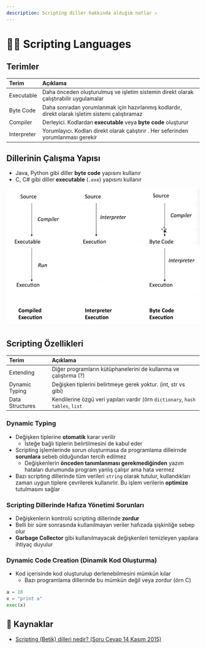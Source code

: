 ```yaml
---
description: Scripting diller hakkında aldığım notlar ✍
---
```


# 👨‍💻 Scripting Languages

## Terimler

| Terim | Açıklama |
| :--- | :--- |
| Executable | Daha önceden oluşturulmuş ve işletim sistemin direkt olarak çalıştırabilir uygulamalar |
| Byte Code | Daha sonradan yorumlanmak için hazırlanmış kodlardır, direkt olarak işletim sistemi çalıştıramaz |
| Compiler | Derleyici. Kodlardan **executable** veya **byte code** oluşturur |
| Interpreter | Yorumlayıcı. Kodları direkt olarak çalıştırır . Her seferinden yorumlanması gerekir |

## Dillerinin Çalışma Yapısı

* Java, Python gibi diller **byte code** yapısını kullanır
* C, C\# gibi diller **executable** \(`.exe`\) yapısını kullanır

![Dillerin &#xE7;al&#x131;&#x15F;ma yap&#x131;s&#x131;](../.gitbook/assets/image%20%2847%29.png)

## Scripting Özellikleri

| Terim | Açıklama |
| :--- | :--- |
| Extending | Diğer programların kütüphanelerini de kullanma ve çalıştırma \(?\) |
| Dynamic Typing | Değişken tiplerini belirtmeye gerek yoktur. \(int, str vs gibi\) |
| Data Structures | Kendilerine özgü veri yapıları vardır \(örn `dictionary`, `hash tables`, `list` |

### Dynamic Typing

* Değişken tiplerine **otomatik** karar verilir
  * İsteğe bağlı tiplerin belirtilmesini de kabul eder
* Scripting işlemlerinde sorun oluşturmasa da programlama dilleirnde **sorunlara** sebeb olduğundan tercih edilmez
  * Değişkenlerin **önceden tanımlanması gerekmediğinden** yazım hataları durumunda program yanlış çalışır ama hata vermez
* Bazı scripting dillerinde tüm verileri `string` olarak tutulur, kullandıkları zaman uygun tiplere çevrilerek kullanırlır. Bu işlem verilerin **optimize** tutulmasını sağlar

### Scripting Dillerinde Hafıza Yönetimi Sorunları

* Değişkenlerin kontrolü scripting dillerinde **zordur**
* Belli bir süre sonrasında kullanılmayan veriler hafızada şişkinliğe sebep olur
* **Garbage Collector** gibi kullanılmayacak değişkenleri temizleyen yapılara ihtiyaç duyulur

### Dynamic Code Creation \(Dinamik Kod Oluşturma\)

* Kod içerisinde kod oluşturulup derlenebilmesini mümkün kılar
  * Bazı programlama dillerinde bu mümkün değil veya zordur \(örn C\)

```python
a = 10
x = "print a"
exec(x)
```

## 🔗 Kaynaklar

* [Scripting \(Betik\) dilleri nedir? \(Soru Cevap 14 Kasım 2015\)](https://www.youtube.com/watch?v=z7uJNyhLzOQ)

